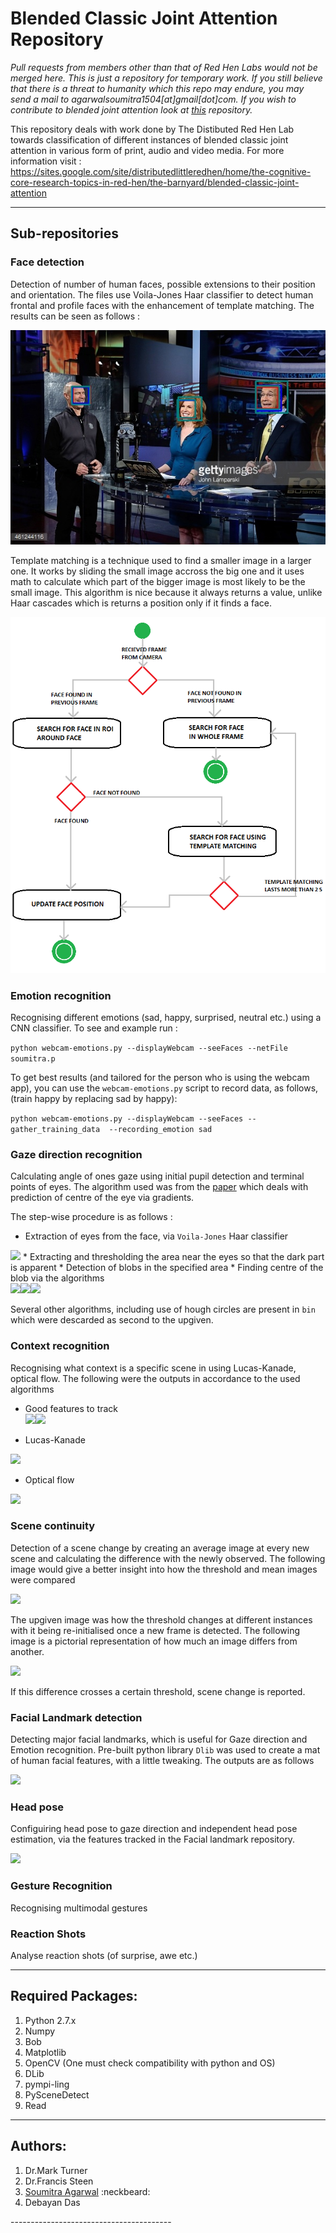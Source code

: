 # Blended Classic Joint Attention Repository

<i> Pull requests from members other than that of Red Hen Labs would not be merged here. This is just a repository for temporary work. If you still believe that there is a threat to humanity which this repo may endure, you may send a mail to agarwalsoumitra1504[at]gmail[dot]com. If you wish to contribute to blended joint attention look at [this](https://github.com/RedHenLab/BlendedJointAttentionClean) repository.</i> 

This repository deals with work done by The Distibuted Red Hen Lab towards classification of different instances of blended classic joint attention in various form of print, audio and video media. For more information visit : https://sites.google.com/site/distributedlittleredhen/home/the-cognitive-core-research-topics-in-red-hen/the-barnyard/blended-classic-joint-attention

---------------------------------------------

## Sub-repositories

### Face detection

Detection of number of human faces, possible extensions to their position and orientation. The files use Voila-Jones Haar classifier to detect human frontal and profile faces with the enhancement of template matching. The results can be seen as follows :

<img src = '/Face Detection/Result_Images/Result5.jpg'>

Template matching is a technique used to find a smaller image in a larger one. It works by sliding the small image accross the big one and it uses math to calculate which part of the bigger image is most likely to be the small image. This algorithm is nice because it always returns a value, unlike Haar cascades which is returns a position only if it finds a face.

<img src = '/Face Detection/Result_Images/img.png'>

### Emotion recognition

Recognising different emotions (sad, happy, surprised, neutral etc.) using a CNN classifier. To see and example run :

```python webcam-emotions.py --displayWebcam --seeFaces --netFile soumitra.p```

To get best results (and tailored for the person who is using the webcam app), you can use the `webcam-emotions.py` script to record data, as follows,(train happy by replacing sad by happy):

```python webcam-emotions.py --displayWebcam --seeFaces --gather_training_data  --recording_emotion sad```

### Gaze direction recognition 

Calculating angle of ones gaze using initial pupil detection and terminal points of eyes. The algorithm used was from the [paper](http://www.inb.uni-luebeck.de/fileadmin/files/PUBPDFS/TiBa11b.pdf) which deals with prediction of centre of the eye via gradients.

The step-wise procedure is as follows :

* Extraction of eyes from the face, via `Voila-Jones` Haar classifier
<img src = '/Gaze Direction/Result_Images/Result2.jpg'>
* Extracting and thresholding the area near the eyes so that the dark part is apparent
* Detection of blobs in the specified area
* Finding centre of the blob via the algorithms<br>
<img src = '/Gaze Direction/Result_Images/thresh_eye.jpg'><img src = '/Gaze Direction/Result_Images/eye1.jpg'><img src = '/Gaze Direction/Result_Images/eye2.jpg'>

Several other algorithms, including use of hough circles are present in `bin` which were descarded as second to the upgiven.

### Context recognition

Recognising what context is a specific scene in using Lucas-Kanade, optical flow. The following were the outputs in accordance to the used algorithms 

* Good features to track <br>
<img src = '/Context/image.jpg'><img src = '/Context/Good_Features.png'>

* Lucas-Kanade <br>
<img src = '/Context/LK.png'>

* Optical flow<br>
<img src = '/Context/Optical_flow.png'>

### Scene continuity 

Detection of a scene change by creating an average image at every new scene and calculating the difference with the newly observed. The following image would give a better insight into how the threshold and mean images were compared

<img src = '/Scene_Continuity/Scene2.png'>

The upgiven image was how the threshold changes at different instances with it being re-initialised once a new frame is detected. The following image is a pictorial representation of how much an image differs from another.

<img src = '/Scene_Continuity/Scene1.png'>

If this difference crosses a certain threshold, scene change is reported.

### Facial Landmark detection

Detecting major facial landmarks, which is useful for Gaze direction and Emotion recognition. Pre-built python library `Dlib` was used to create a mat of human facial features, with a little tweaking. The outputs are as follows 

<img src = '/Facial Features/Features1.png'>

### Head pose

Configuiring head pose to gaze direction and independent head pose estimation, via the features tracked in the Facial landmark repository. 

<img src = '/Head pose/output.gif' loop=infinite>

### Gesture Recognition

Recognising multimodal gestures

### Reaction Shots

Analyse reaction shots (of surprise, awe etc.) 



----------------------------------------

## Required Packages:

<ol>
	<li> Python 2.7.x </li>
	<li> Numpy </li>
	<li> Bob </li>
	<li> Matplotlib </li>
	<li> OpenCV (One must check compatibility with python and OS) </li>
	<li> DLib </li>
	<li> pympi-ling </li>
	<li> PySceneDetect </li>
	<li> Read </li>
</ol>

-----------------------------------------

## Authors:

<ol>
 	<li> Dr.Mark Turner </li>
 	<li> Dr.Francis Steen </li>
	<li> <a href = "https://github.com/SoumitraAgarwal" target="_blank">Soumitra Agarwal</a> :neckbeard: </li>
	<li> Debayan Das </li>
</ol>
----------------------------------------
